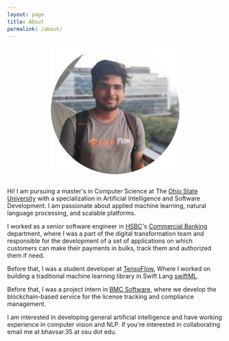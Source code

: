 ```yaml
---
layout: page
title: About
permalink: /about/
---
```


<div class="">
    <img src="/assets/images/profile-circle.png" alt="profile" class="centerimg" />
</div>

<style>
.centerimg{
    display: block;
    margin-left: auto;
    margin-right: auto;
    height:300px;
    width: 300px;
} 
</style>

<br>

Hi! I am pursuing a master's in Computer Science at The [Ohio State University](https://www.osu.edu/) with a specialization in Artificial Intelligence and Software Development. I am passionate about applied machine learning, natural language processing, and scalable platforms.

I worked as a senior software engineer in [HSBC](https://hsbc.com/)'s [Commercial Banking](https://www.hsbc.com/who-we-are/our-businesses-and-customers/commercial-banking) department, where I was a part of the digital transformation team and responsible for the development of a set of applications on which customers can make their payments in bulks, track them and authorized them if need.

Before that, I was a student developer at [TensoFlow](https://www.tensorflow.org/), Where I worked on building a traditional machine learning library in Swift Lang [swiftML](https://github.com/param087/swiftML).

Before that, I was a project intern in [BMC Software](https://www.bmcsoftware.in/), where we develop the blockchain-based service for the license tracking and compliance management.

I am interested in developing general artificial intelligence and have working experience in computer vision and NLP. If you're interested in collaborating email me at bhavsar.35 at osu dot edu.

